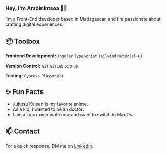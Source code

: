 ### Hey, I'm Ambinintsoa 👋🏽 

I'm a Front-End developer based in Madagascar, and I'm passionate about crafting digital experiences. 

## 📦 Toolbox

**Frontend Development:** `Angular` `TypeScript` `Tailwind` `Material-UI`
 
**Version Control:** `Git` `GitLab` `GitHub`

**Testing:** `Cypress` `Playwright` 

 
## ✨ Fun Facts 

- Jujutsu Kaisen is my favorite anime.
- As a kid, I wanted to be an doctor.
- I am a Linux user write now and want to switch to MacOs.

## 📫 Contact

 For a quick response, DM me on [LinkedIn](https://www.linkedin.com/in/ambinintsoa-harimanana-rakotonirina-a00b88191/). 
 

